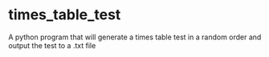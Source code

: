 # times_table_test
A python program that will generate a times table test in a random order and output the test to a .txt file
